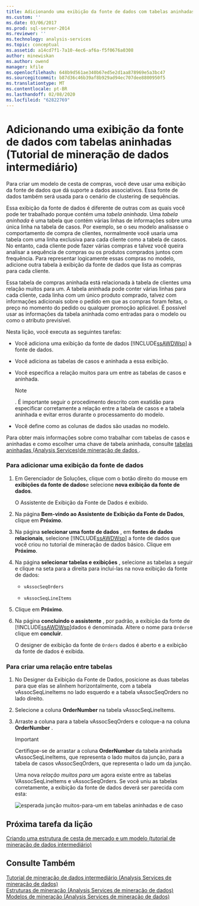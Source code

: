 ```yaml
---
title: Adicionando uma exibição da fonte de dados com tabelas aninhadas (tutorial de mineração de dados intermediário) | Microsoft Docs
ms.custom: ''
ms.date: 03/06/2017
ms.prod: sql-server-2014
ms.reviewer: ''
ms.technology: analysis-services
ms.topic: conceptual
ms.assetid: a14cd7f1-7a10-4ec6-af6a-f5f0676a0308
author: minewiskan
ms.author: owend
manager: kfile
ms.openlocfilehash: 648b9d561ae340b67ed5e2d1aa878969e5a3bc47
ms.sourcegitcommit: b87d36c46b39af8b929ad94ec707dee8800950f5
ms.translationtype: MT
ms.contentlocale: pt-BR
ms.lasthandoff: 02/08/2020
ms.locfileid: "62822769"
---
```

# <a name="adding-a-data-source-view-with-nested-tables-intermediate-data-mining-tutorial"></a>Adicionando uma exibição da fonte de dados com tabelas aninhadas (Tutorial de mineração de dados intermediário)
  Para criar um modelo de cesta de compras, você deve usar uma exibição da fonte de dados que dá suporte a dados associativos. Essa fonte de dados também será usada para o cenário de clustering de sequências.  
  
 Essa exibição da fonte de dados é diferente de outras com as quais você pode ter trabalhado porque contém uma *tabela aninhada*. Uma *tabela aninhada* é uma tabela que contém várias linhas de informações sobre uma única linha na tabela de casos. Por exemplo, se o seu modelo analisasse o comportamento de compra de clientes, normalmente você usaria uma tabela com uma linha exclusiva para cada cliente como a tabela de casos. No entanto, cada cliente pode fazer várias compras e talvez você queira analisar a sequência de compras ou os produtos comprados juntos com frequência. Para representar logicamente essas compras no modelo, adicione outra tabela à exibição da fonte de dados que lista as compras para cada cliente.  
  
 Essa tabela de compras aninhada está relacionada à tabela de clientes uma relação muitos para um. A tabela aninhada pode conter várias linhas para cada cliente, cada linha com um único produto comprado, talvez com informações adicionais sobre o pedido em que as compras foram feitas, o preço no momento do pedido ou qualquer promoção aplicável. É possível usar as informações da tabela aninhada como entradas para o modelo ou como o atributo previsível.  
  
 Nesta lição, você executa as seguintes tarefas:  
  
-   Você adiciona uma exibição da fonte de dados [!INCLUDE[ssAWDWsp](../includes/ssawdwsp-md.md)] à fonte de dados.  
  
-   Você adiciona as tabelas de casos e aninhada a essa exibição.  
  
-   Você especifica a relação muitos para um entre as tabelas de casos e aninhada.  
  
    > [!NOTE]  
    >  . É importante seguir o procedimento descrito com exatidão para especificar corretamente a relação entre a tabela de casos e a tabela aninhada e evitar erros durante o processamento do modelo.  
  
-   Você define como as colunas de dados são usadas no modelo.  
  
 Para obter mais informações sobre como trabalhar com tabelas de casos e aninhadas e como escolher uma chave de tabela aninhada, consulte [tabelas aninhadas &#40;Analysis Services&#41;de mineração de dados ](../../2014/analysis-services/data-mining/nested-tables-analysis-services-data-mining.md).  
  
### <a name="to-add-a-data-source-view"></a>Para adicionar uma exibição da fonte de dados  
  
1.  Em Gerenciador de Soluções, clique com o botão direito do mouse em **exibições da fonte de dados**e selecione **nova exibição da fonte de dados**.  
  
     O Assistente de Exibição da Fonte de Dados é exibido.  
  
2.  Na página **Bem-vindo ao Assistente de Exibição da Fonte de Dados**, clique em **Próximo**.  
  
3.  Na página **selecionar uma fonte de dados** , em **fontes de dados relacionais**, selecione [!INCLUDE[ssAWDWsp](../includes/ssawdwsp-md.md)] a fonte de dados que você criou no tutorial de mineração de dados básico. Clique em **Próximo**.  
  
4.  Na página **selecionar tabelas e exibições** , selecione as tabelas a seguir e clique na seta para a direita para incluí-las na nova exibição da fonte de dados:  
  
    -   `vAssocSeqOrders`  
  
    -   `vAssocSeqLineItems`  
  
5.  Clique em **Próximo**.  
  
6.  Na página **concluindo o assistente** , por padrão, a exibição da fonte de [!INCLUDE[ssAWDWsp](../includes/ssawdwsp-md.md)]dados é denominada. Altere o nome para `Orders`e clique em **concluir**.  
  
     O designer de exibição da fonte de `Orders` dados é aberto e a exibição da fonte de dados é exibida.  
  
### <a name="to-create-a-relationship-between-tables"></a>Para criar uma relação entre tabelas  
  
1.  No Designer da Exibição da Fonte de Dados, posicione as duas tabelas para que elas se alinhem horizontalmente, com a tabela vAssocSeqLineItems no lado esquerdo e a tabela vAssocSeqOrders no lado direito.  
  
2.  Selecione a coluna **OrderNumber** na tabela vAssocSeqLineItems.  
  
3.  Arraste a coluna para a tabela vAssocSeqOrders e coloque-a na coluna **OrderNumber** .  
  
    > [!IMPORTANT]  
    >  Certifique-se de arrastar a coluna **OrderNumber** da tabela aninhada vAssocSeqLineItems, que representa o lado muitos da junção, para a tabela de casos vAssocSeqOrders, que representa o lado um da junção.  
  
     Uma nova *relação muitos para um* agora existe entre as tabelas VAssocSeqLineItems e vAssocSeqOrders. Se você uniu as tabelas corretamente, a exibição da fonte de dados deverá ser parecida com esta:  
  
     ![esperada junção muitos-para-um em tabelas aninhadas e de caso](../../2014/tutorials/media/dsv-nestedjoin-illustration.gif "esperada junção muitos-para-um em tabelas aninhadas e de caso")  
  
## <a name="next-task-in-lesson"></a>Próxima tarefa da lição  
 [Criando uma estrutura de cesta de mercado e um modelo &#40;tutorial de mineração de dados intermediário&#41;](../../2014/tutorials/creating-a-market-basket-structure-and-model-intermediate-data-mining-tutorial.md)  
  
## <a name="see-also"></a>Consulte Também  
 [Tutorial de mineração de dados intermediário &#40;Analysis Services de mineração de dados&#41;](../../2014/tutorials/intermediate-data-mining-tutorial-analysis-services-data-mining.md)   
 [Estruturas de mineração &#40;Analysis Services de mineração de dados&#41;](../../2014/analysis-services/data-mining/mining-structures-analysis-services-data-mining.md)   
 [Modelos de mineração &#40;Analysis Services de mineração de dados&#41;](../../2014/analysis-services/data-mining/mining-models-analysis-services-data-mining.md)  
  
  
